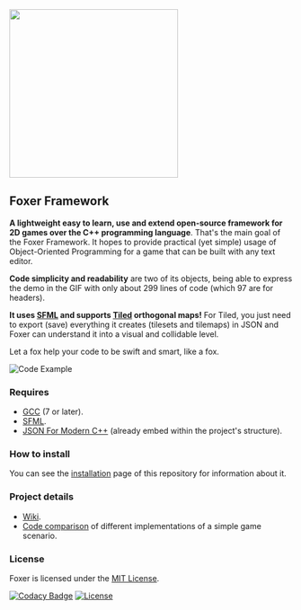 <img src="assets/readme/example.gif" width=300/>

## Foxer Framework

**A lightweight easy to learn, use and extend open-source framework for 2D games
over the C++ programming language**. That's the main goal of the Foxer Framework.
It hopes to provide practical (yet simple) usage of Object-Oriented Programming
for a game that can be built with any text editor.

**Code simplicity and readability** are two of its objects, being able to
express the demo in the GIF with only about 299 lines of code
(which 97 are for headers).

**It uses [SFML](https://www.sfml-dev.org) and supports
[Tiled](https://www.mapeditor.org/) orthogonal maps!** For Tiled, you just
need to export (save) everything it creates (tilesets and tilemaps) in JSON
and Foxer can understand it into a visual and collidable level.

Let a fox help your code to be swift and smart, like a fox.

![Code Example](assets/readme/code_example.png)

### Requires

- [GCC](http://gcc.gnu.org) (7 or later).
- [SFML](https://www.sfml-dev.org).
- [JSON For Modern C++](https://github.com/nlohmann/json) (already embed within the project's structure).

### How to install

You can see the
[installation](https://github.com/murilobnt/foxer/blob/master/.github/installation/installation.md)
page of this repository for information about it.

### Project details

- [Wiki](https://github.com/murilobnt/foxer/wiki).
- [Code comparison](https://github.com/murilobnt/foxer/blob/master/.github/comparison.md) of different implementations of a simple game scenario.

### License

Foxer is licensed under the [MIT License](https://github.com/murilobnt/foxer/blob/master/LICENSE).

[![Codacy Badge](https://api.codacy.com/project/badge/Grade/da29c15684344ebb9177cdd3eb266dec)](https://www.codacy.com/manual/murilobnt/foxer?utm_source=github.com&amp;utm_medium=referral&amp;utm_content=murilobnt/foxer&amp;utm_campaign=Badge_Grade)
[![License](https://img.shields.io/:license-MIT-blue.svg)](https://github.com/murilobnt/foxer/blob/master/LICENSE)
